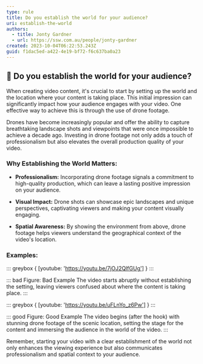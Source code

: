 ```yaml
---
type: rule
title: Do you establish the world for your audience?
uri: establish-the-world
authors:
  - title: Jonty Gardner
  - url: https://ssw.com.au/people/jonty-gardner
created: 2023-10-04T06:22:53.243Z
guid: f1dac5ed-a422-4e19-bf72-f6c637ba0a23
---
```

## 🎥 Do you establish the world for your audience?

<!--endintro-->

When creating video content, it's crucial to start by setting up the world and the location where your content is taking place. This initial impression can significantly impact how your audience engages with your video. One effective way to achieve this is through the use of drone footage.

Drones have become increasingly popular and offer the ability to capture breathtaking landscape shots and viewpoints that were once impossible to achieve a decade ago. Investing in drone footage not only adds a touch of professionalism but also elevates the overall production quality of your video.

### Why Establishing the World Matters:

- **Professionalism:** Incorporating drone footage signals a commitment to high-quality production, which can leave a lasting positive impression on your audience.

- **Visual Impact:** Drone shots can showcase epic landscapes and unique perspectives, captivating viewers and making your content visually engaging.

- **Spatial Awareness:** By showing the environment from above, drone footage helps viewers understand the geographical context of the video's location.

### Examples:

::: greybox {
   [youtube: 'https://youtu.be/7jOJ2QlfGUg']
} :::

::: bad Figure: Bad Example
The video starts abruptly without establishing the setting, leaving viewers confused about where the content is taking place.
:::

::: greybox {
   [youtube: 'https://youtu.be/uFLnYo_z6Pw']
} :::

::: good Figure: Good Example
The video begins (after the hook) with stunning drone footage of the scenic location, setting the stage for the content and immersing the audience in the world of the video.
:::

Remember, starting your video with a clear establishment of the world not only enhances the viewing experience but also communicates professionalism and spatial context to your audience.

